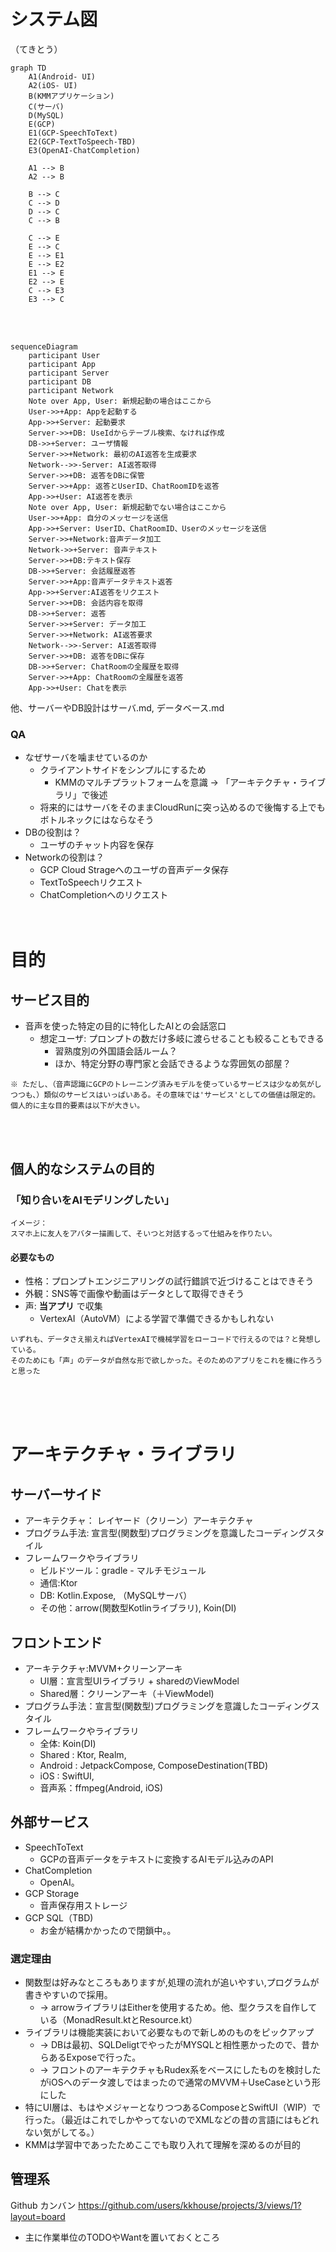 # システム図
（てきとう）
```mermaid
graph TD
    A1(Android- UI)
    A2(iOS- UI)
    B(KMMアプリケーション)
    C(サーバ)
    D(MySQL)
    E(GCP)
    E1(GCP-SpeechToText)
    E2(GCP-TextToSpeech-TBD)
    E3(OpenAI-ChatCompletion)

    A1 --> B
    A2 --> B

    B --> C
    C --> D
    D --> C
    C --> B

    C --> E
    E --> C
    E --> E1
    E --> E2
    E1 --> E
    E2 --> E
    C --> E3
    E3 --> C

```
<br><br>

```mermaid
sequenceDiagram
    participant User
    participant App
    participant Server
    participant DB
    participant Network
    Note over App, User: 新規起動の場合はここから
    User->>+App: Appを起動する
    App->>+Server: 起動要求
    Server->>+DB: UseIdからテーブル検索、なければ作成
    DB->>+Server: ユーザ情報
    Server->>+Network: 最初のAI返答を生成要求
    Network-->>-Server: AI返答取得
    Server->>+DB: 返答をDBに保管
    Server->>+App: 返答とUserID、ChatRoomIDを返答
    App->>+User: AI返答を表示
    Note over App, User: 新規起動でない場合はここから
    User->>+App: 自分のメッセージを送信
    App->>+Server: UserID、ChatRoomID、Userのメッセージを送信
    Server->>+Network:音声データ加工
    Network->>+Server: 音声テキスト
    Server->>+DB:テキスト保存
    DB->>+Server: 会話履歴返答
    Server->>+App:音声データテキスト返答
    App->>+Server:AI返答をリクエスト
    Server->>+DB: 会話内容を取得
    DB->>+Server: 返答
    Server->>+Server: データ加工
    Server->>+Network: AI返答要求
    Network-->>-Server: AI返答取得
    Server->>+DB: 返答をDBに保存
    DB->>+Server: ChatRoomの全履歴を取得
    Server->>+App: ChatRoomの全履歴を返答
    App->>+User: Chatを表示
```

他、サーバーやDB設計はサーバ.md, データベース.md

### QA
- なぜサーバを噛ませているのか
    - クライアントサイドをシンプルにするため
        - KMMのマルチプラットフォームを意識 -> 「アーキテクチャ・ライブラリ」で後述
    - 将来的にはサーバをそのままCloudRunに突っ込めるので後悔する上でもボトルネックにはならなそう
- DBの役割は？
    - ユーザのチャット内容を保存
- Networkの役割は？
    - GCP Cloud Strageへのユーザの音声データ保存
    - TextToSpeechリクエスト
    - ChatCompletionへのリクエスト
<br><br><br>

# 目的

## サービス目的

- 音声を使った特定の目的に特化したAIとの会話窓口
    - 想定ユーザ: プロンプトの数だけ多岐に渡らせることも絞ることもできる
        - 習熟度別の外国語会話ルーム？
        - ほか、特定分野の専門家と会話できるような雰囲気の部屋？
```
※ ただし、（音声認識にGCPのトレーニング済みモデルを使っているサービスは少なめ気がしつつも、）類似のサービスはいっぱいある。その意味では'サービス'としての価値は限定的。個人的に主な目的要素は以下が大きい。
```
<br><br>

## 個人的なシステムの目的

### 「知り合いをAIモデリングしたい」
```
イメージ：
スマホ上に友人をアバター描画して、そいつと対話するって仕組みを作りたい。
```

#### 必要なもの
- 性格：プロンプトエンジニアリングの試行錯誤で近づけることはできそう
- 外観：SNS等で画像や動画はデータとして取得できそう
-  声: **当アプリ** で収集
    - VertexAI（AutoVM）による学習で準備できるかもしれない

```
いずれも、データさえ揃えればVertexAIで機械学習をローコードで行えるのでは？と発想している。
そのためにも「声」のデータが自然な形で欲しかった。そのためのアプリをこれを機に作ろうと思った
```
<br><br><br>

# アーキテクチャ・ライブラリ

## サーバーサイド
- アーキテクチャ： レイヤード（クリーン）アーキテクチャ
- プログラム手法: 宣言型(関数型)プログラミングを意識したコーディングスタイル
- フレームワークやライブラリ
    - ビルドツール：gradle - マルチモジュール
    - 通信:Ktor
    - DB: Kotlin.Expose, （MySQLサーバ）
    - その他：arrow(関数型Kotlinライブラリ), Koin(DI)

## フロントエンド
- アーキテクチャ:MVVM+クリーンアーキ
    - UI層：宣言型UIライブラリ + sharedのViewModel
    - Shared層：クリーンアーキ（＋ViewModel) 
- プログラム手法：宣言型(関数型)プログラミングを意識したコーディングスタイル
- フレームワークやライブラリ
    - 全体: Koin(DI)
    - Shared : Ktor, Realm, 
    - Android : JetpackCompose, ComposeDestination(TBD)
    - iOS : SwiftUI, 
    - 音声系：ffmpeg(Android, iOS)

## 外部サービス
- SpeechToText
    - GCPの音声データをテキストに変換するAIモデル込みのAPI
- ChatCompletion
    - OpenAI。
- GCP Storage
    - 音声保存用ストレージ
- GCP SQL（TBD)
    - お金が結構かかったので閉鎖中。。

 ### 選定理由
 - 関数型は好みなところもありますが,処理の流れが追いやすい,プログラムが書きやすいので採用。
    - -> arrowライブラリはEitherを使用するため。他、型クラスを自作している（MonadResult.ktとResource.kt）
 - ライブラリは機能実装において必要なもので新しめのものをピックアップ 
    - -> DBは最初、SQLDeligtでやったがMYSQLと相性悪かったので、昔からあるExposeで行った。
    - -> フロントのアーキテクチャもRudex系をベースにしたものを検討したがiOSへのデータ渡しではまったので通常のMVVM＋UseCaseという形にした
 - 特にUI層は、もはやメジャーとなりつつあるComposeとSwiftUI（WIP）で行った。（最近はこれでしかやってないのでXMLなどの昔の言語にはもどれない気がしてる。）
 - KMMは学習中であったためここでも取り入れて理解を深めるのが目的

 ## 管理系
 Github カンバン
 https://github.com/users/kkhouse/projects/3/views/1?layout=board

 - 主に作業単位のTODOやWantを置いておくところ